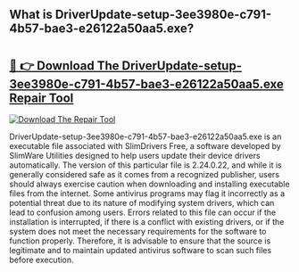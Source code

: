 ## What is DriverUpdate-setup-3ee3980e-c791-4b57-bae3-e26122a50aa5.exe? 

# <h2><a href="https://exedetect.com/download.php?DriverUpdate-setup-3ee3980e-c791-4b57-bae3-e26122a50aa5.exe">🔗 👉 Download The DriverUpdate-setup-3ee3980e-c791-4b57-bae3-e26122a50aa5.exe Repair Tool</a></h2>

[![Download The Repair Tool](https://exedetect.com/download-button.jpg)](https://exedetect.com/download.php?DriverUpdate-setup-3ee3980e-c791-4b57-bae3-e26122a50aa5.exe)

DriverUpdate-setup-3ee3980e-c791-4b57-bae3-e26122a50aa5.exe is an executable file associated with SlimDrivers Free, a software developed by SlimWare Utilities designed to help users update their device drivers automatically. The version of this particular file is 2.24.0.22, and while it is generally considered safe as it comes from a recognized publisher, users should always exercise caution when downloading and installing executable files from the internet. Some antivirus programs may flag it incorrectly as a potential threat due to its nature of modifying system drivers, which can lead to confusion among users. Errors related to this file can occur if the installation is interrupted, if there is a conflict with existing drivers, or if the system does not meet the necessary requirements for the software to function properly. Therefore, it is advisable to ensure that the source is legitimate and to maintain updated antivirus software to scan such files before execution.